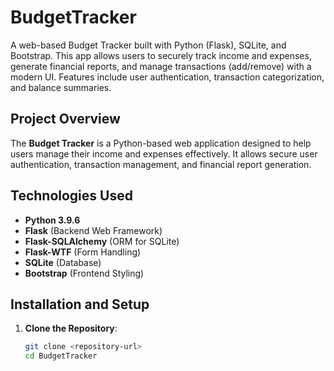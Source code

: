 # BudgetTracker
A web-based Budget Tracker built with Python (Flask), SQLite, and Bootstrap. This app allows users to securely track income and expenses, generate financial reports, and manage transactions (add/remove) with a modern UI. Features include user authentication, transaction categorization, and balance summaries.

## Project Overview
The **Budget Tracker** is a Python-based web application designed to help users manage their income and expenses effectively. It allows secure user authentication, transaction management, and financial report generation.

## Technologies Used
- **Python 3.9.6**
- **Flask** (Backend Web Framework)
- **Flask-SQLAlchemy** (ORM for SQLite)
- **Flask-WTF** (Form Handling)
- **SQLite** (Database)
- **Bootstrap** (Frontend Styling)

## Installation and Setup
1. **Clone the Repository**:
   ```bash
   git clone <repository-url>
   cd BudgetTracker
